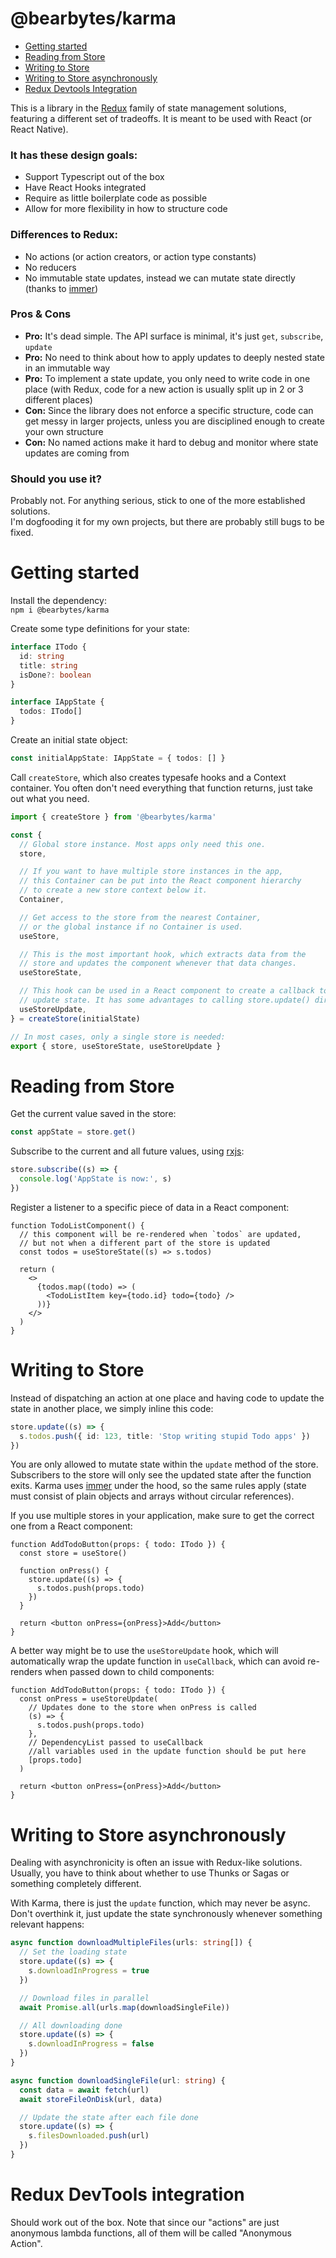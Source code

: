 # @bearbytes/karma

- [Getting started](#getting-started)
- [Reading from Store](#reading-from-store)
- [Writing to Store](#writing-to-store)
- [Writing to Store asynchronously](#writing-to-store-asynchronously)
- [Redux Devtools Integration](#redux-devtools-integration)

This is a library in the [Redux](https://github.com/reduxjs/redux) family of state management solutions, featuring a different set of tradeoffs. It is meant to be used with React (or React Native).

### It has these design goals:

- Support Typescript out of the box
- Have React Hooks integrated
- Require as little boilerplate code as possible
- Allow for more flexibility in how to structure code

### Differences to Redux:

- No actions (or action creators, or action type constants)
- No reducers
- No immutable state updates, instead we can mutate state directly (thanks to [immer](https://github.com/immerjs/immer))

### Pros & Cons

- **Pro:** It's dead simple. The API surface is minimal, it's just `get`, `subscribe`, `update`
- **Pro:** No need to think about how to apply updates to deeply nested state in an immutable way
- **Pro:** To implement a state update, you only need to write code in one place (with Redux, code for a new action is usually split up in 2 or 3 different places)
- **Con:** Since the library does not enforce a specific structure, code can get messy in larger projects, unless you are disciplined enough to create your own structure
- **Con:** No named actions make it hard to debug and monitor where state updates are coming from

### Should you use it?

Probably not. For anything serious, stick to one of the more established solutions.  
I'm dogfooding it for my own projects, but there are probably still bugs to be fixed.

# Getting started

Install the dependency:  
`npm i @bearbytes/karma`

Create some type definitions for your state:

```typescript
interface ITodo {
  id: string
  title: string
  isDone?: boolean
}

interface IAppState {
  todos: ITodo[]
}
```

Create an initial state object:

```typescript
const initialAppState: IAppState = { todos: [] }
```

Call `createStore`, which also creates typesafe hooks and a Context container. You often don't need everything that function returns, just take out what you need.

```typescript
import { createStore } from '@bearbytes/karma'

const {
  // Global store instance. Most apps only need this one.
  store,

  // If you want to have multiple store instances in the app,
  // this Container can be put into the React component hierarchy
  // to create a new store context below it.
  Container,

  // Get access to the store from the nearest Container,
  // or the global instance if no Container is used.
  useStore,

  // This is the most important hook, which extracts data from the
  // store and updates the component whenever that data changes.
  useStoreState,

  // This hook can be used in a React component to create a callback to
  // update state. It has some advantages to calling store.update() directly.
  useStoreUpdate,
} = createStore(initialState)

// In most cases, only a single store is needed:
export { store, useStoreState, useStoreUpdate }
```

# Reading from Store

Get the current value saved in the store:

```typescript
const appState = store.get()
```

Subscribe to the current and all future values, using [rxjs](https://github.com/ReactiveX/rxjs):

```typescript
store.subscribe((s) => {
  console.log('AppState is now:', s)
})
```

Register a listener to a specific piece of data in a React component:

```tsx
function TodoListComponent() {
  // this component will be re-rendered when `todos` are updated,
  // but not when a different part of the store is updated
  const todos = useStoreState((s) => s.todos)

  return (
    <>
      {todos.map((todo) => (
        <TodoListItem key={todo.id} todo={todo} />
      ))}
    </>
  )
}
```

# Writing to Store

Instead of dispatching an action at one place and having code to update the state in another place, we simply inline this code:

```typescript
store.update((s) => {
  s.todos.push({ id: 123, title: 'Stop writing stupid Todo apps' })
})
```

You are only allowed to mutate state within the `update` method of the store. Subscribers to the store will only see the updated state after the function exits. Karma uses [immer](https://github.com/immerjs/immer) under the hood, so the same rules apply (state must consist of plain objects and arrays without circular references).

If you use multiple stores in your application, make sure to get the correct one from a React component:

```tsx
function AddTodoButton(props: { todo: ITodo }) {
  const store = useStore()

  function onPress() {
    store.update((s) => {
      s.todos.push(props.todo)
    })
  }

  return <button onPress={onPress}>Add</button>
}
```

A better way might be to use the `useStoreUpdate` hook, which will automatically wrap the update function in `useCallback`, which can avoid re-renders when passed down to child components:

```tsx
function AddTodoButton(props: { todo: ITodo }) {
  const onPress = useStoreUpdate(
    // Updates done to the store when onPress is called
    (s) => {
      s.todos.push(props.todo)
    },
    // DependencyList passed to useCallback
    //all variables used in the update function should be put here
    [props.todo]
  )

  return <button onPress={onPress}>Add</button>
}
```

# Writing to Store asynchronously

Dealing with asynchronicity is often an issue with Redux-like solutions. Usually, you have to think about whether to use Thunks or Sagas or something completely different.

With Karma, there is just the `update` function, which may never be async. Don't overthink it, just update the state synchronously whenever something relevant happens:

```typescript
async function downloadMultipleFiles(urls: string[]) {
  // Set the loading state
  store.update((s) => {
    s.downloadInProgress = true
  })

  // Download files in parallel
  await Promise.all(urls.map(downloadSingleFile))

  // All downloading done
  store.update((s) => {
    s.downloadInProgress = false
  })
}

async function downloadSingleFile(url: string) {
  const data = await fetch(url)
  await storeFileOnDisk(url, data)

  // Update the state after each file done
  store.update((s) => {
    s.filesDownloaded.push(url)
  })
}
```

# Redux DevTools integration

Should work out of the box. Note that since our "actions" are just anonymous lambda functions, all of them will be called "Anonymous Action".
